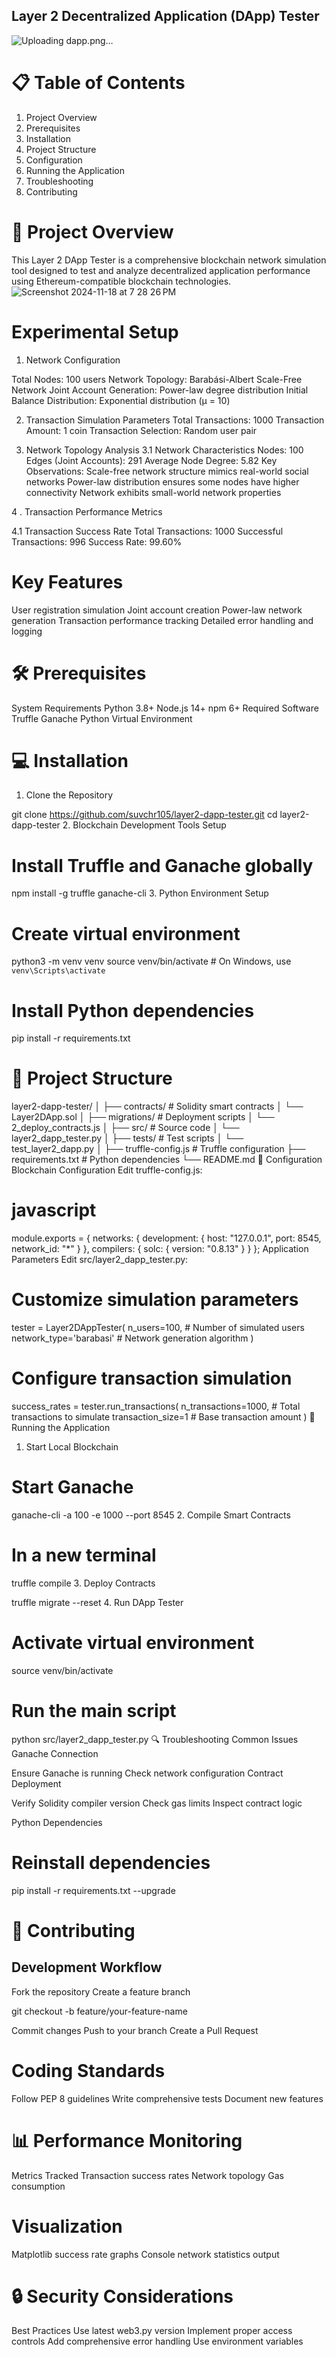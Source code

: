 ## Layer 2 Decentralized Application (DApp) Tester

![Uploading dapp.png…]()

# 📋 Table of Contents
1. Project Overview
2. Prerequisites
3. Installation
4. Project Structure
5. Configuration
6. Running the Application
7. Troubleshooting
8. Contributing

# 🌟 Project Overview
This Layer 2 DApp Tester is a comprehensive blockchain network simulation tool designed to test and analyze decentralized application performance using Ethereum-compatible blockchain technologies.
![Screenshot 2024-11-18 at 7 28 26 PM](https://github.com/user-attachments/assets/a2ec0140-cd49-4365-a320-2c8923c8009c)

# Experimental Setup

1. Network Configuration

Total Nodes: 100 users
Network Topology: Barabási-Albert Scale-Free Network
Joint Account Generation: Power-law degree distribution
Initial Balance Distribution: Exponential distribution (μ = 10)

2. Transaction Simulation Parameters
Total Transactions: 1000
Transaction Amount: 1 coin
Transaction Selection: Random user pair

3. Network Topology Analysis
3.1 Network Characteristics
Nodes: 100
Edges (Joint Accounts): 291
Average Node Degree: 5.82
Key Observations:
Scale-free network structure mimics real-world social networks
Power-law distribution ensures some nodes have higher connectivity
Network exhibits small-world network properties



4 . Transaction Performance Metrics

4.1 Transaction Success Rate
Total Transactions: 1000
Successful Transactions: 996
Success Rate: 99.60%



# Key Features

User registration simulation
Joint account creation
Power-law network generation
Transaction performance tracking
Detailed error handling and logging

# 🛠 Prerequisites

System Requirements
Python 3.8+
Node.js 14+
npm 6+
Required Software
Truffle
Ganache
Python Virtual Environment

# 💻 Installation

1. Clone the Repository

git clone https://github.com/suvchr105/layer2-dapp-tester.git
cd layer2-dapp-tester
2. Blockchain Development Tools Setup

# Install Truffle and Ganache globally
npm install -g truffle ganache-cli
3. Python Environment Setup

# Create virtual environment
python3 -m venv venv
source venv/bin/activate  # On Windows, use `venv\Scripts\activate`

# Install Python dependencies
pip install -r requirements.txt

# 📂 Project Structure


layer2-dapp-tester/
│
├── contracts/             # Solidity smart contracts
│   └── Layer2DApp.sol
│
├── migrations/            # Deployment scripts
│   └── 2_deploy_contracts.js
│
├── src/                   # Source code
│   └── layer2_dapp_tester.py
│
├── tests/                 # Test scripts
│   └── test_layer2_dapp.py
│
├── truffle-config.js      # Truffle configuration
├── requirements.txt       # Python dependencies
└── README.md
🔧 Configuration
Blockchain Configuration
Edit truffle-config.js:

# javascript

module.exports = {
  networks: {
    development: {
      host: "127.0.0.1",
      port: 8545,
      network_id: "*"
    }
  },
  compilers: {
    solc: {
      version: "0.8.13"
    }
  }
};
Application Parameters
Edit src/layer2_dapp_tester.py:


# Customize simulation parameters
tester = Layer2DAppTester(
    n_users=100,           # Number of simulated users
    network_type='barabasi' # Network generation algorithm
)

# Configure transaction simulation
success_rates = tester.run_transactions(
    n_transactions=1000,   # Total transactions to simulate
    transaction_size=1     # Base transaction amount
)
🚀 Running the Application
1. Start Local Blockchain

# Start Ganache
ganache-cli -a 100 -e 1000 --port 8545
2. Compile Smart Contracts

# In a new terminal
truffle compile
3. Deploy Contracts

truffle migrate --reset
4. Run DApp Tester

# Activate virtual environment
source venv/bin/activate

# Run the main script
python src/layer2_dapp_tester.py
🔍 Troubleshooting
Common Issues
Ganache Connection

Ensure Ganache is running
Check network configuration
Contract Deployment

Verify Solidity compiler version
Check gas limits
Inspect contract logic

Python Dependencies

# Reinstall dependencies
pip install -r requirements.txt --upgrade


# 🤝 Contributing
## Development Workflow
Fork the repository
Create a feature branch

git checkout -b feature/your-feature-name

Commit changes
Push to your branch
Create a Pull Request


# Coding Standards

Follow PEP 8 guidelines
Write comprehensive tests
Document new features


# 📊 Performance Monitoring

Metrics Tracked
Transaction success rates
Network topology
Gas consumption


# Visualization

Matplotlib success rate graphs
Console network statistics output


# 🔒 Security Considerations

Best Practices
Use latest web3.py version
Implement proper access controls
Add comprehensive error handling
Use environment variables
